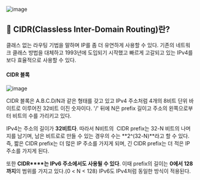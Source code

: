 ![image](https://user-images.githubusercontent.com/96826217/212695760-b7e3b589-aeec-406b-9fe5-5de231edc1d1.png)

## **🔎 CIDR(Classless Inter-Domain Routing)란?**

클래스 없는 라우팅 기법을 말하며 IP를 좀 더 유연하게 사용할 수 있다. 기존의 네트워크 클래스 방법을 대체하고 1993년에 도입되기 시작했고 빠르게 고갈되고 있는 IPv4를 보다 효율적으로 사용할 수 있다.

#### **CIDR 블록**

![image](https://user-images.githubusercontent.com/96826217/212696951-97fcf794-3c35-407e-bc82-1d6c03b427ed.png)


CIDR 블록은 A.B.C.D/N과 같은 형태를 갖고 있고 IPv4 주소처럼 4개의 8비트 단위 바이트로 이루어진 32비트 이진 숫자이다. '/' 뒤에 N은 prefix 길이고 주소의 왼쪽으로부터 비트의 수를 가리키고 있다.

IPv4는 주소의 길이가 **32비트다**. 따라서 N비트의  CIDR prefix는 32-N 비트의 나머지를 남기며, 남은 비트로로 만들 수 있는 경우의 수는 **2^(32-N)**라고 할 수 있다. 즉, 짧은 CIDR prefix는 더 많은 IP 주소를 가지게 되며, 긴 CIDR prefix는 더 적은 IP 주소를 가지게 된다.

또한 **CIDR****는 IPv6 주소에서도 사용될 수 있다**. 이때 prefix의 길이는 **0에서 128까지**의 범위를 가지고 있다.(0 < N < 128) IPv6도 IPv4처럼 동일한 방식이 적용된다.
